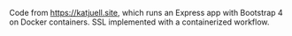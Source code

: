 Code from https://katjuell.site, which runs an Express app with Bootstrap 4 on Docker containers. SSL implemented with a containerized workflow.
